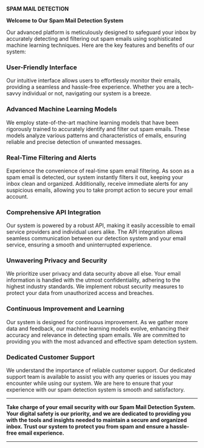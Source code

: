 ****SPAM MAIL DETECTION****


**Welcome to Our Spam Mail Detection System**

Our advanced platform is meticulously designed to safeguard your inbox by accurately detecting and filtering out spam emails using sophisticated machine learning techniques. Here are the key features and benefits of our system:

### User-Friendly Interface
Our intuitive interface allows users to effortlessly monitor their emails, providing a seamless and hassle-free experience. Whether you are a tech-savvy individual or not, navigating our system is a breeze.

### Advanced Machine Learning Models
We employ state-of-the-art machine learning models that have been rigorously trained to accurately identify and filter out spam emails. These models analyze various patterns and characteristics of emails, ensuring reliable and precise detection of unwanted messages.

### Real-Time Filtering and Alerts
Experience the convenience of real-time spam email filtering. As soon as a spam email is detected, our system instantly filters it out, keeping your inbox clean and organized. Additionally, receive immediate alerts for any suspicious emails, allowing you to take prompt action to secure your email account.

### Comprehensive API Integration
Our system is powered by a robust API, making it easily accessible to email service providers and individual users alike. The API integration allows seamless communication between our detection system and your email service, ensuring a smooth and uninterrupted experience.

### Unwavering Privacy and Security
We prioritize user privacy and data security above all else. Your email information is handled with the utmost confidentiality, adhering to the highest industry standards. We implement robust security measures to protect your data from unauthorized access and breaches.

### Continuous Improvement and Learning
Our system is designed for continuous improvement. As we gather more data and feedback, our machine learning models evolve, enhancing their accuracy and relevance in detecting spam emails. We are committed to providing you with the most advanced and effective spam detection system.

### Dedicated Customer Support
We understand the importance of reliable customer support. Our dedicated support team is available to assist you with any queries or issues you may encounter while using our system. We are here to ensure that your experience with our spam detection system is smooth and satisfactory.

---

**Take charge of your email security with our Spam Mail Detection System. Your digital safety is our priority, and we are dedicated to providing you with the tools and insights needed to maintain a secure and organized inbox. Trust our system to protect you from spam and ensure a hassle-free email experience.**

---

